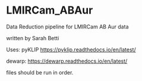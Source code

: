 # LMIRCam_ABAur
Data Reduction pipeline for LMIRCam AB Aur data

written by Sarah Betti

Uses:
pyKLIP https://pyklip.readthedocs.io/en/latest/

dewarp: https://dewarp.readthedocs.io/en/latest/

files should be run in order.

